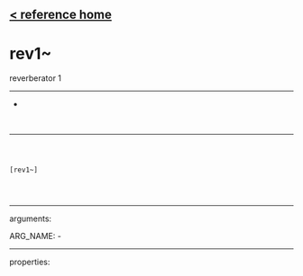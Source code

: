 [< reference home](ceammc_lib.html)
---

# rev1~


reverberator 1

---

-
<br>


---


```



[rev1~]


            
```

---
arguments:

ARG_NAME: -<br>

---
properties:



